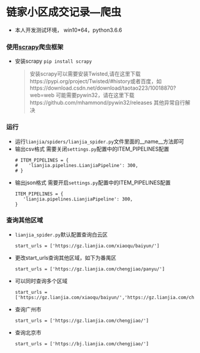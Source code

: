# 链家小区成交记录—爬虫
* 本人开发测试环境， win10*64，python3.6.6

### 使用[scrapy](https://scrapy.org/)爬虫框架
* 安装scrapy
    `pip install scrapy`
  > 安装scrapy可以需要安装Twisted,请在这里下载https://pypi.org/project/Twisted/#history或者百度，如https://download.csdn.net/download/taotao223/10018870?web=web
  > 可能需要pywin32，请在这里下载https://github.com/mhammond/pywin32/releases
  > 其他异常自行解决

### 运行
* 运行`lianjia/spiders/lianjia_spider.py`文件里面的__name__方法即可
* 输出csv格式
    需要关闭`settings.py`配置中的ITEM_PIPELINES配置
    ```
    # ITEM_PIPELINES = {
    #    'lianjia.pipelines.LianjiaPipeline': 300,
    # }
    ```
* 输出json格式
    需要开启`settings.py`配置中的ITEM_PIPELINES配置
    ```
    ITEM_PIPELINES = {
       'lianjia.pipelines.LianjiaPipeline': 300,
    }
    ```

### 查询其他区域
* `lianjia_spider.py`默认配置查询白云区
  ```
  start_urls = ['https://gz.lianjia.com/xiaoqu/baiyun/']
  ```
* 更改start_urls查询其他区域，如下为番禺区
  ```
  start_urls = ['https://gz.lianjia.com/chengjiao/panyu/']
  ```
* 可以同时查询多个区域
  ```
  start_urls = ['https://gz.lianjia.com/xiaoqu/baiyun/','https://gz.lianjia.com/chengjiao/panyu/']
  ```
* 查询广州市
  ```
  start_urls = ['https://gz.lianjia.com/chengjiao/']
  ```
* 查询北京市
  ```
  start_urls = ['https://bj.lianjia.com/chengjiao/']
  ```